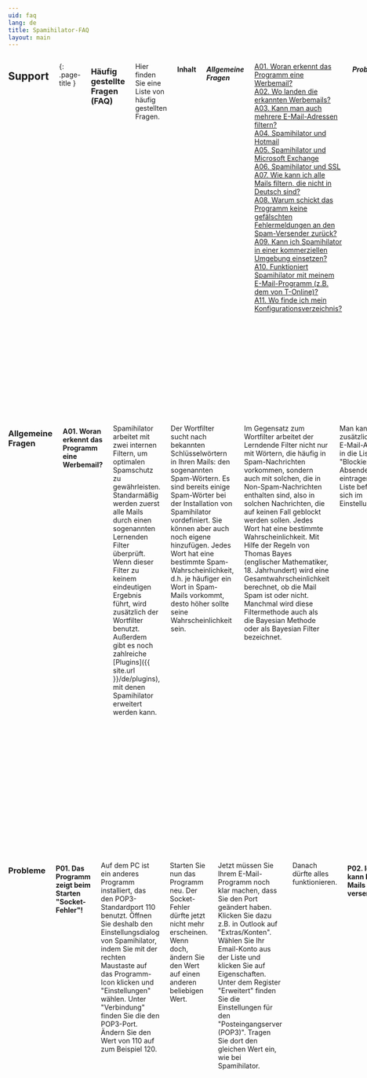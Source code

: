 ```yaml
---
uid: faq
lang: de
title: Spamihilator-FAQ
layout: main
---
```


<div class="row">
<div class="twelve columns" markdown="1">

## Support
{: .page-title }

### Häufig gestellte Fragen (FAQ)

Hier finden Sie eine Liste von häufig gestellten Fragen.

#### Inhalt

##### Allgemeine Fragen

[A01. Woran erkennt das Programm eine Werbemail?](#a01)  
[A02. Wo landen die erkannten Werbemails?](#a02)  
[A03. Kann man auch mehrere E-Mail-Adressen filtern?](#a03)  
[A04. Spamihilator und Hotmail](#a04)  
[A05. Spamihilator und Microsoft Exchange](#a05)  
[A06. Spamihilator und SSL](#a06)  
[A07. Wie kann ich alle Mails filtern, die nicht in Deutsch sind?](#a07)  
[A08. Warum schickt das Programm keine gefälschten Fehlermeldungen an den Spam-Versender zurück?](#a08)  
[A09. Kann ich Spamihilator in einer kommerziellen Umgebung einsetzen?](#a09)  
[A10. Funktioniert Spamihilator mit meinem E-Mail-Programm (z.B. dem von T-Online)?](#a10)  
[A11. Wo finde ich mein Konfigurationsverzeichnis?](#a11)  

##### Probleme

[P01. Das Programm zeigt beim Starten "Socket-Fehler"!](#p01)  
[P02. Ich kann keine Mails mehr versenden!](#p02)  
[P03. Ich kann keine E-Mails mehr empfangen!](#p03)  
[P04. Spamihilator filtert nichts](#p04)  
[P05. Ich habe eine Absender-Adresse zur Liste der blockierten Absender hinzugefügt. Wie kann ich sie dort wieder löschen?](#p05)  
[P06. Ich habe versehentlich den Papierkorb geleert. Wie kann ich eine Nachricht zurückholen?](#p06)  
[P07. Ich habe versehentlich eine Mail aus dem Trainingsbereich gelöscht. Wie kann ich sie zurückholen?](#p07)  

</div>
</div>

<div class="row">
<div class="twelve columns">
<hr>
</div>
</div>

<div class="row">
<div class="twelve columns" markdown="1">

### Allgemeine Fragen

#### <a id="a01"></a>A01. Woran erkennt das Programm eine Werbemail?

Spamihilator arbeitet mit zwei internen Filtern, um optimalen Spamschutz zu gewährleisten.
Standarmäßig werden zuerst alle Mails durch einen sogenannten Lernenden Filter überprüft. Wenn dieser
Filter zu keinem eindeutigen Ergebnis führt, wird zusätzlich der Wortfilter benutzt.
Außerdem gibt es noch zahlreiche [Plugins]({{ site.url }}/de/plugins), mit
denen Spamihilator erweitert werden kann.

Der Wortfilter sucht nach bekannten Schlüsselwörtern in Ihren Mails: den sogenannten Spam-Wörtern.
Es sind bereits einige Spam-Wörter bei der Installation von Spamihilator vordefiniert.
Sie können aber auch noch eigene hinzufügen. Jedes Wort hat eine bestimmte Spam-Wahrscheinlichkeit,
d.h. je häufiger ein Wort in Spam-Mails vorkommt, desto höher sollte seine Wahrscheinlichkeit sein.

Im Gegensatz zum Wortfilter arbeitet der Lerndende Filter nicht nur mit Wörtern, die häufig
in Spam-Nachrichten vorkommen, sondern auch mit solchen, die in Non-Spam-Nachrichten enthalten
sind, also in solchen Nachrichten, die auf keinen Fall geblockt werden sollen. Jedes Wort hat
eine bestimmte Wahrscheinlichkeit. Mit Hilfe der Regeln von Thomas Bayes (englischer Mathematiker, 18.
Jahrhundert) wird eine Gesamtwahrscheinlichkeit berechnet, ob die Mail Spam ist oder nicht. Manchmal
wird diese Filtermethode auch als die Bayesian Methode oder als Bayesian Filter bezeichnet.

Man kann zusätzlich noch E-Mail-Adressen in die Liste "Blockierter Absender" eintragen.
Diese Liste befindet sich im Einstellungsmenü.

#### <a id="a02"></a>A02. Wo landen die erkannten Werbemails?

Grundsätzlich werden alle Emails heruntergeladen. Nachrichten, die als Werbung erkannt werden,
werden im Papierkorb von Spamihilator abgespeichert. Sie können diesen öffnen, indem Sie
mit der rechten Maustaste auf das Programm-Symbol neben der Uhr klicken und dann "Papierkorb"
wählen. Dort lassen sich die Werbenachrichten anschauen, endgültig löschen und wiederherstellen.

Spamihilator sorgt immer dafür, dass der Papierkorb nicht zu voll wird. Sehr alte Mails
werden automatisch gelöscht.

#### <a id="a03"></a>A03. Kann man auch mehrere E-Mail-Adressen filtern?

Natürlich können Sie mehrere Adressen filtern. Der Setup-Assistent konfiguriert automatisch
alle Konten, die er findet, für die Benutzung mit Spamihilator.

Wenn Sie verschiedene E-Mail-Programme verwenden, können Sie den Assistenten mehrmals aufrufen,
um alle Programme richtig einzustellen. Sie finden ihn im Startmenü in der Spamihilator-Programmgruppe.

Wenn der Setup-Assistent ein Konto nicht findet, müssen Sie es manuell konfigurieren. Schauen
Sie sich dazu folgenden Link an:  
<http://wiki.spamihilator.com/doku.php?id=de:configclient>

Dort finden Sie eine kurze Anleitung, wie man auch andere Konten per Hand einstellt.

#### <a id="a04"></a>A04. Spamihilator und Hotmail

Spamihilator unterstützt zur Zeit nur POP3 und IMAP. Leider funktioniert Hotmail nicht mit diesen Protokollen.

#### <a id="a05"></a>A05. Spamihilator und Microsoft Exchange

Spamihilator unterstützt zur Zeit nur POP3 und IMAP. Sie müssen Ihren Exchange-Server also so
einstellen, dass eines dieser beiden Protokolle benutzt wird.

#### <a id="a06"></a>A06. Spamihilator und SSL

Spamihilator unterstützt verschlüsselte Verbindungen über TLS/SSL. Wenn die Option "Aktiviere SSL/TLS
automatisch, falls verfügbar" in den Einstellungen von Spamihilator (unter "Verbindung/SSL/TLS") aktiviert ist,
dann versucht das Programm automatisch eine verschlüsselte Verbindung herzustellen. Falls dies nicht
funktionieren sollte, nutzt Spamihilator eine unverschlüsselte Verbindung.

Ältere Versionen (vor 0.9.8) von Spamihilator unterstützen kein SSL. Bitte schalten Sie diese
Funktion in Ihrem E-Mail-Programm ab oder laden Sie sich die aktuellste Spamihilator-Version
[herunter]({{ site.url }}/de/download).

#### <a id="a07"></a>A07. Wie kann ich alle Mails filtern, die nicht in Deutsch sind?

Benutzen Sie den Trainingsbereich regelmäßig und markieren Sie alle Mails, die nicht
in Deutsch sind, als Spam und alle anderen als Non-Spam. Spamihilator lernt dadurch
zwischen Deutsch und anderen Sprachen zu unterscheiden und somit, wie es alle fremdsprachigen Mails
blockieren kann.

#### <a id="a08"></a>A08. Warum schickt das Programm keine gefälschten Fehlermeldungen an den Spam-Versender zurück?

Es ist eine nette Idee, falsche Fehlermeldungen an den Spam-Versender zurückzuschicken, damit dieser
denkt, die betroffene E-Mail-Adresse würde nicht existieren, oder um das Postfach des
Spam-Versenders selbst zu verstopfen. Diese Vorgehensweise gilt jedoch im Allgemeinen als
kontraproduktiv und zwar aus folgenden Gründen:

1. Die meisten Spam-Versender benutzen eine E-Mail-Adresse nur einmalig zum Versenden der
   Spam-Mails. Danach ist die Adresse oft ungültig. Das Zurücksenden von E-Mails würde
   Fehlermeldungen erzeugen, die dann wieder zu Ihnen zurückkommen.
2. Oftmals verwenden Spam-Versender gefälschte E-Mail-Adressen oder sogar existierende Adressen von
   anderen Leuten. Die falschen Fehlermeldungen könnten also auch unschuldige Benutzer treffen!
3. Eine Fehlermeldung kann man nicht 100%ig fälschen, sodass es für den Spam-Versender sogar
   möglich wäre zu erkennen, dass sich hinter Ihrer Adresse tatsächlich ein gültiges Postfach verbirgt,
   das sogar noch abgerufen wird.

#### <a id="a09"></a>A09. Kann ich Spamihilator in einer kommerziellen Umgebung einsetzen?

Spamihilator ist Freeware und somit kostenlos. Sie können es privat und in der Firma einsetzen ohne etwas
dafür bezahlen zu müssen. Weitere Informationen finden Sie in der [Spamihilator-Lizenz](#).

#### <a id="a10"></a>A10. Funktioniert Spamihilator mit meinem E-Mail-Programm (z.B. dem von T-Online)?

Grundsätzlich funktioniert Spamihilator mit jedem E-Mail-Programm, das POP3 oder IMAP verwendet.
Der Setup-Assistent von Spamihilator kann folgende Programme automatisch konfigurieren:
Outlook 2000/XP/2003/Express, Eudora, Mozilla Thunderbird, IncrediMail, Pegasus Mail, Phoenix Mail und Opera.

Andere E-Mail-Programme müssen Sie manuell einstellen. Schauen Sie dazu bitte in die [Hilfe]({{ site.url }}/de/help).

#### <a id="a11"></a>A11. Wo finde ich mein Konfigurationsverzeichnis?

Die neusten Versionen von Spamihilator sind mehrbenutzerfähig, d.h. auf Systemen, an denen mehrere Benutzer arbeiten, werden die Programmeinstellungen (inkl. Papierkorb, Trainingsbereich o.ä.) im Anwendungsdaten-Verzeichnis des jeweiligen Benutzers abgelegt und nicht mehr im Programm-Verzeichnis. Dies stellt außerdem sicher, dass Änderungen an den Einstellungen immer erfolgreich gespeichert werden können, auch wenn der Benutzer keinen Schreibzugriff auf das Programm-Verzeichnis hat, wie es z.B. unter Windows Vista/7 standardmäßig der Fall ist. Aber auch unter Windows 2000 und XP ist dieses Verzeichnis schreibgeschützt, wenn der Benutzer mit einem eingeschränkten Konto arbeitet.

Wichtige Dateien in Konfigurationsverzeichnis sind z.B.: `spamihilator.ini`, `client.log`, `server.log`, `recyclebin.xml` und `training.xml`.

Sie finden das Verzeichnis an einem der folgenden Orte:

1.  Wenn bei der Installation von Spamihilator "Getrennte Einstellungen" gewählt wurde (empfohlen, Standard-Methode):  
    Windows 2000/XP:  
    _C:\Dokumente und Einstellungen\\**Benutzername**\Anwendungsdaten\Spamihilator_  
    Windows Vista/7:  
    _C:\Benutzer\\**Benutzername**\AppData\Roaming\Spamihilator_  
2.  Wenn bei der Installation "Gemeinsame Einstellungen für alle Benutzer" gewählt wurde (alte Methode):  
    _C:\Programme\Spamihilator_

</div>
</div>

<div class="row">
<div class="twelve columns">
<hr>
</div>
</div>

<div class="row">
<div class="twelve columns" markdown="1">

### Probleme

#### <a id="p01"></a>P01. Das Programm zeigt beim Starten "Socket-Fehler"!

Auf dem PC ist ein anderes Programm installiert, das den POP3-Standardport 110 benutzt. Öffnen
Sie deshalb den Einstellungsdialog von Spamihilator, indem Sie mit der rechten Maustaste auf das
Programm-Icon klicken und "Einstellungen" wählen. Unter "Verbindung" finden Sie die den
POP3-Port. Ändern Sie den Wert von 110 auf zum Beispiel 120.

Starten Sie nun das Programm neu. Der Socket-Fehler dürfte jetzt nicht mehr erscheinen. Wenn doch,
ändern Sie den Wert auf einen anderen beliebigen Wert.

Jetzt müssen Sie Ihrem E-Mail-Programm noch klar machen, dass Sie den Port geändert haben. Klicken Sie
dazu z.B. in Outlook auf "Extras/Konten". Wählen Sie Ihr Email-Konto aus der Liste und klicken Sie
auf Eigenschaften. Unter dem Register "Erweitert" finden Sie die Einstellungen für den
"Posteingangserver (POP3)". Tragen Sie dort den gleichen Wert ein, wie bei Spamihilator.

Danach dürfte alles funktionieren.

#### <a id="p02"></a>P02. Ich kann keine Mails mehr versenden!

Ihr E-Mail-Provider benötigt eine Authentifizierung, bevor Sie senden können. Spamihilator ändert aber
Ihren Benutzernamen in Ihrem E-Mail-Programm.

In Outlook können Sie die Server-Authentifizierung z.B. folgendermaßen aktivieren:
Öffnen Sie Outlook und wählen Sie "Extras/Konten". Klicken Sie auf Ihr E-Mail-Konto und dann
auf "Eigenschaften". Unter dem Reiter "Server" finden Sie (unten) die Server-Authentifizierung.
Aktivieren Sie das Kontrollkästchen und klicken Sie auf "Einstellungen".

Tragen Sie bei "Anmelden mit" nun Ihren richtigen E-Mail-Benutzernamen und Passwort ein. Bestätigen Sie mit OK.

In Eudora können Sie keinen gesonderten Benutzernamen fürs E-Mail-Versenden angeben. Sie müssen dort
die Hinweise des Herstellers beachten:  
<http://www.eudora.com/techsupport/kb/2107hq.html> (englisch)

#### <a id="p03"></a>P03. Ich kann keine E-Mails mehr empfangen!

Stellen Sie sicher, dass die gesicherte Kennwortauthentifizierung in den Kontoeinstellungen Ihres
E-Mail-Programms ausgeschaltet ist. Spamihilator unterstützt nämlich zur Zeit das AUTH-Kommando noch nicht.

In Outlook Express rufen Sie zum Beispiel wieder Ihr Einstellungsfenster für Ihr E-Mail-Konto
auf und öffnen den Reiter "Server". Deaktivieren Sie dort die Option "Anmeldung durch gesicherte
Kennwortauthentifizierung".

Eventuell haben Sie auch eine Firewall installiert und Spamihilator kann sich deswegen
nicht mit dem Internet verbinden. Ändern Sie die Einstellungen Ihrer Firewall, damit
Spamihilator vollen Zugriff aufs Internet hat. Es muss außerdem in der Lage sein, als
lokaler Mail-Server arbeiten zu können.

Auf manchen Systemen kann es dazu kommen, dass das E-Mail-Programm den lokalen POP3-Server "localhost"
nicht auflösen kann. Bitte öffnen Sie in so einem Fall die Konto-Einstellungen Ihres
E-Mail-Programms und tragen Sie dort unter "POP3-Server" statt "localhost" die IP-Adresse
"127.0.0.1" ein (ohne Anführungszeichen).

#### <a id="p04"></a>P04. Spamihilator filtert nichts

Sie müssen sicherstellen, dass die Konfiguration Ihres E-Mail-Programms richtig ist. Wenn Sie zum
Beispiel E-Mails abholen und es erscheint kein gelbes Fenster unten rechts in der Bildschirmecke,
das Ihnen den Download-Status anzeigt, dann müssen Sie Ihr E-Mail-Programm eventuell noch
einmal richtig einstellen.

Benutzen Sie dazu entweder den Setup-Assistenten, den Sie auch im Startmenü in der Spamihilator-Programmgruppe
finden, oder richten Sie Ihr E-Mail-Programm manuell ein. Lesen Sie dazu die
[Anleitung in der Hilfe](http://www.spamihilator.com/de/help/configclient).

Bitte überprüfen Sie auch, ob alle Spam-Filter eingeschaltet sind. Öffnen Sie dazu das
Einstellungsfenster von Spamihilator und klicken Sie auf "Filter-Eigenschaften". Aktivieren Sie alle
Filter (wie z.B. den Lernenden Filter und den Spam-Wort-Filter).

#### <a id="p05"></a>P05. Ich habe eine Absender-Adresse zur Liste der blockierten Absender hinzugefügt. Wie kann ich sie dort wieder löschen?

Klicken Sie mit der rechten Maustaste auf das Spamihilator-Symbol unten rechts neben der
Uhr im Taskleisteninfobereich. Wählen Sie "Einstellungen" aus dem Menü, um Spamihilators
Einstellungen zu öffnen. Klicken Sie auf "Blockierte Absender" auf der linken Seite und
wählen Sie dann die Adresse, die Sie entfernen möchten, aus der Liste auf der
rechten Seite. Drücken Sie auf "Löschen", um die Adresse zu entfernen.

#### <a id="p06"></a>P06. Ich habe versehentlich den Papierkorb geleert. Wie kann ich eine Nachricht zurückholen?

Der Papierkorb ist die letzte Anlaufstelle für Nachrichten, die von Spamihilator gelöscht
wurden. Er funktioniert genauso wie der Windows-Papierkorb oder der echte Papierkorb
neben Ihrem Schreibtisch: Sobald Sie ihn geleert haben, ist der Inhalt
unwiderruflich verloren. Sie können keine E-Mails aus einem leeren Papierkorb wiederherstellen.

Es besteht jedoch die Chance, dass sich eine Kopie der Nachricht, die Sie suchen,
nach wie vor im Trainingsbereich befindet. Schauen Sie dort nach, ob Sie
sie noch finden. Sie können sie dort über den Menüpunkt "Datei/Speichern unter..." auf
der Festplatte ablegen.

#### <a id="p07"></a>P07. Ich habe versehentlich eine Mail aus dem Trainingsbereich gelöscht. Wie kann ich sie zurückholen?

Bitte beachten Sie, dass der Trainingsbereich lediglich eine Kopie jeder eingehenden Nachricht
speichert. Die echte Nachricht befindet sich im Papierkorb von Spamihilator (falls sie
zuvor als Spam eingestuft wurde) oder im Posteingang Ihres E-Mail-Programms.

</div>
</div>
